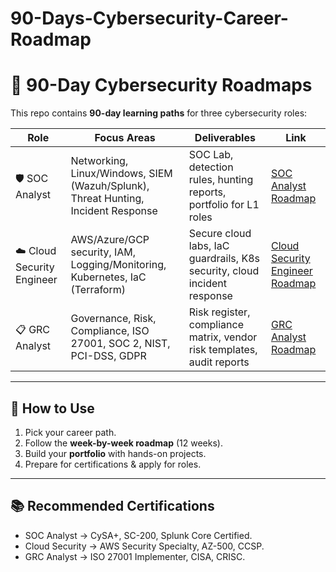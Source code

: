 # 90-Days-Cybersecurity-Career-Roadmap

# 🚀 90-Day Cybersecurity Roadmaps  

This repo contains **90-day learning paths** for three cybersecurity roles:  

| Role | Focus Areas | Deliverables | Link |
|------|-------------|--------------|------|
| 🛡️ SOC Analyst | Networking, Linux/Windows, SIEM (Wazuh/Splunk), Threat Hunting, Incident Response | SOC Lab, detection rules, hunting reports, portfolio for L1 roles | [SOC Analyst Roadmap](./90-Day%20SOC%20Analyst%20Roadmap.md) |
| ☁️ Cloud Security Engineer | AWS/Azure/GCP security, IAM, Logging/Monitoring, Kubernetes, IaC (Terraform) | Secure cloud labs, IaC guardrails, K8s security, cloud incident response | [Cloud Security Engineer Roadmap](./90-Days-Cloud-Security-Engineer-Roadmap.md) |
| 📋 GRC Analyst | Governance, Risk, Compliance, ISO 27001, SOC 2, NIST, PCI-DSS, GDPR | Risk register, compliance matrix, vendor risk templates, audit reports | [GRC Analyst Roadmap](./90-Days-GRC-Analyst-Roadmap.md) |

---

## 📌 How to Use
1. Pick your career path.  
2. Follow the **week-by-week roadmap** (12 weeks).  
3. Build your **portfolio** with hands-on projects.  
4. Prepare for certifications & apply for roles.  

---

## 📚 Recommended Certifications
- SOC Analyst → CySA+, SC-200, Splunk Core Certified.  
- Cloud Security → AWS Security Specialty, AZ-500, CCSP.  
- GRC Analyst → ISO 27001 Implementer, CISA, CRISC.  
